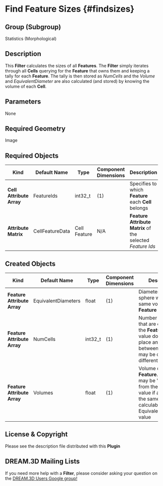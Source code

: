 Find Feature Sizes {#findsizes}
=============

## Group (Subgroup) ##
Statistics (Morphological)

## Description ##
This **Filter** calculates the sizes of all **Features**.  The **Filter** simply iterates through all **Cells** querying for the **Feature** that owns them and keeping a tally for each **Feature**.  The tally is then stored as *NumCells* and the *Volume* and *EquivalentDiameter* are also calculated (and stored) by knowing the volume of each **Cell**.

## Parameters ##
None

## Required Geometry ##
Image 

## Required Objects ##
| Kind | Default Name | Type | Component Dimensions | Description |
|------|--------------|-------------|---------|-----|
| **Cell Attribute Array** | FeatureIds | int32_t | (1) | Specifies to which **Feature** each **Cell** belongs |
| **Attribute Matrix** | CellFeatureData | Cell Feature | N/A | **Feature Attribute Matrix** of the selected _Feature Ids_ |

## Created Objects ##
| Kind | Default Name | Type | Component Dimensions | Description |
|------|--------------|-------------|---------|-----|
| **Feature Attribute Array** | EquivalentDiameters | float | (1) | Diameter of a sphere with the same volume as the **Feature** |
| **Feature Attribute Array** | NumCells |  int32_t | (1) | Number of **Cells** that are owned by the **Feature**. This value does not place any distinction between **Cells** that may be of a different size |
| **Feature Attribute Array** | Volumes |  float | (1) | Volume of the **Feature**. This value may be "redundant" from the NumCells value if all **Cells** are the same size and is calculable from the EquivalentDiameters value |

## License & Copyright ##

Please see the description file distributed with this **Plugin**

## DREAM.3D Mailing Lists ##

If you need more help with a **Filter**, please consider asking your question on the [DREAM.3D Users Google group!](https://groups.google.com/forum/?hl=en#!forum/dream3d-users)


